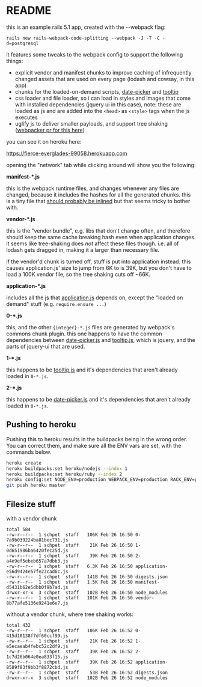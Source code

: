 # README

this is an example rails 5.1 app, created with the --webpack flag:

```
rails new rails-webpack-code-splitting --webpack -J -T -C -d=postgresql
```

it features some tweaks to the webpack config to support the following things:

- explicit vendor and manifest chunks to improve caching of infrequently
  changed assets that are used on every page (lodash and cowsay, in this app)
- chunks for the loaded-on-demand scripts, [date-picker](./app/javascript/date-picker.js)
  and [tooltip](./app/javascript/tooltip.js)
- css loader and file loader, so i can load in styles and images that come with
  installed dependencies (jquery ui in this case), note: these are loaded as js
  and are added into the `<head>` as `<style>` tags when the js executes
- uglify js to deliver smaller payloads, and support tree shaking ([webpacker pr for this here](https://github.com/rails/webpacker/pull/114))

you can see it on heroku here:

https://fierce-everglades-99058.herokuapp.com

opening the "network" tab while clicking around will show you the following:

__manifest-*.js__

this is the webpack runtime files, and changes whenever any files are changed,
because it includes the hashes for all the generated chunks. this is a tiny file
that [should probably be inlined](https://www.npmjs.com/package/inline-manifest-webpack-plugin)
but that seems tricky to bother with.

__vendor-*.js__

this is the "vendor bundle", e.g. libs that don't change often, and therefore
should keep the same cache breaking hash even when application changes. it seems
like tree-shaking does *not* affect these files though. i.e. all of lodash gets
dragged in, making it a larger than necessary file.

if the vendor'd chunk is turned off, stuff is put into application instead.
this causes application.js' size to jump from 6K to is 39K, but you don't have
to load a 100K vendor file, so the tree shaking cuts off ~66K.


__application-*.js__

includes all the js that [application.js](app/javascript/packs/application.js)
depends on, except the "loaded on demand" stuff (e.g. `require.ensure ...`)

__0-*.js__

this, and the other `{integer}-*.js` files are generated by webpack's commons
chunk plugin. this one happens to have the common dependencies between
[date-picker.js](./app/javascript/date-picker.js) and [tooltip.js](./app/javascript/tooltip.js),
which is jquery, and the parts of jquery-ui that are used.


__1-*.js__

this happens to be [tooltip.js](./app/javascript/tooltip.js) and it's dependencies
that aren't already loaded in `0-*.js`.

__2-*.js__

this happens to be [date-picker.js](./app/javascript/date-picker.js) and it's dependencies
that aren't already loaded in `0-*.js`.


## Pushing to heroku

Pushing this to heroku results in the buildpacks being in the wrong order. You
can correct them, and make sure all the ENV vars are set, with the commands
below.

```bash
heroku create
heroku buildpacks:set heroku/nodejs --index 1
heroku buildpacks:set heroku/ruby --index 2
heroku config:set NODE_ENV=production WEBPACK_ENV=production RACK_ENV=production RAILS_ENV=production RAILS_LOG_TO_STDOUT=enabled RAILS_SERVE_STATIC_FILES=enabled
git push heroku master
```


## Filesize stuff

with a vendor chunk

```
total 584
-rw-r--r--  1 schpet  staff   106K Feb 26 16:50 0-7a9b039224ba81bec731.js
-rw-r--r--  1 schpet  staff    21K Feb 26 16:50 1-0d651986ba6420fec25d.js
-rw-r--r--  1 schpet  staff    39K Feb 26 16:50 2-a4e9ef5ebeb657a7dbb3.js
-rw-r--r--  1 schpet  staff   6.3K Feb 26 16:50 application-e56d9424e57fe23cad6c.js
-rw-r--r--  1 schpet  staff   141B Feb 26 16:50 digests.json
-rw-r--r--  1 schpet  staff   1.5K Feb 26 16:50 manifest-d5431b62e5dbb0f9b7ad.js
drwxr-xr-x  3 schpet  staff   102B Feb 26 16:50 node_modules
-rw-r--r--  1 schpet  staff   101K Feb 26 16:50 vendor-8b77afe5136e9241e6e7.js
```

without a vendor chunk, where tree shaking works:

```
total 432
-rw-r--r--  1 schpet  staff   106K Feb 26 16:52 0-415d10138f7df60ccf99.js
-rw-r--r--  1 schpet  staff    21K Feb 26 16:52 1-e5ecaeab4febc52c2df9.js
-rw-r--r--  1 schpet  staff    39K Feb 26 16:52 2-1c7d26b064e0ea833f15.js
-rw-r--r--  1 schpet  staff    39K Feb 26 16:52 application-8589f83f9bb3f8872cbd.js
-rw-r--r--  1 schpet  staff    53B Feb 26 16:52 digests.json
drwxr-xr-x  3 schpet  staff   102B Feb 26 16:52 node_modules
```
